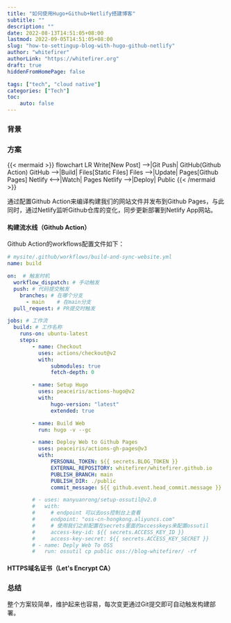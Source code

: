 ```yaml
---
title: "如何使用Hugo+Github+Netlify搭建博客"
subtitle: ""
description: ""
date: 2022-08-13T14:51:05+08:00
lastmod: 2022-09-05T14:51:05+08:00
slug: "how-to-settingup-blog-with-hugo-github-netlify"
author: "whitefirer"
authorLink: "https://whitefirer.org"
draft: true
hiddenFromHomePage: false

tags: ["tech", "cloud native"]
categories: ["Tech"]
toc:
    auto: false
---
```


### 背景
### 方案
{{< mermaid >}}
flowchart LR
Write[New Post] -->|Git Push| GitHub(Github Action)
GitHub -->|Build| Files[Static Files]
Files -->|Update| Pages[Github Pages]
Netlify <-->|Watch| Pages
Netlify -->|Deploy| Public
{{< /mermaid >}}

通过配置Github Action来编译构建我们的网站文件并发布到Github Pages，与此同时，通过Netlify监听Github仓库的变化，同步更新部署到Netlify App网站。

#### 构建流水线（Github Action）
Github Action的workflows配置文件如下：
```yaml
# mysite/.github/workflows/build-and-sync-website.yml
name: build

on:  # 触发时机
  workflow_dispatch: # 手动触发
  push: # 代码提交触发
    branches: # 在哪个分支
      - main	# 在main分支
  pull_request: # PR提交时触发

jobs: # 工作流
  build: # 工作名称
    runs-on: ubuntu-latest
    steps:
        - name: Checkout
          uses: actions/checkout@v2
          with:
              submodules: true
              fetch-depth: 0

        - name: Setup Hugo
          uses: peaceiris/actions-hugo@v2
          with:
              hugo-version: "latest"
              extended: true

        - name: Build Web
          run: hugo -v --gc

        - name: Deploy Web to Github Pages
          uses: peaceiris/actions-gh-pages@v3
          with:
              PERSONAL_TOKEN: ${{ secrets.BLOG_TOKEN }}
              EXTERNAL_REPOSITORY: whitefirer/whitefirer.github.io
              PUBLISH_BRANCH: main
              PUBLISH_DIR: ./public
              commit_message: ${{ github.event.head_commit.message }}

        # - uses: manyuanrong/setup-ossutil@v2.0
        #   with:
        #     # endpoint 可以去oss控制台上查看
        #     endpoint: "oss-cn-hongkong.aliyuncs.com"
        #     # 使用我们之前配置在secrets里面的accesskeys来配置ossutil
        #     access-key-id: ${{ secrets.ACCESS_KEY_ID }}
        #     access-key-secret: ${{ secrets.ACCESS_KEY_SECRET }}
        # - name: Deply Web To OSS
        #   run: ossutil cp public oss://blog-whitefirer/ -rf
```

#### HTTPS域名证书（Let's Encrypt CA）

### 总结
整个方案较简单，维护起来也容易，每次变更通过Git提交即可自动触发构建部署。
